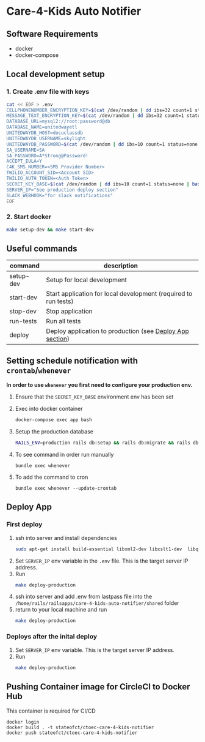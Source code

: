 # Care-4-Kids Auto Notifier

## Software Requirements 
* docker
* docker-compose

## Local development setup

### 1. Create .env file with keys
```bash 
cat << EOF > .env
CELLPHONENUMBER_ENCRYPTION_KEY=$(cat /dev/random | dd ibs=32 count=1 status=none | base64)
MESSAGE_TEXT_ENCRYPTION_KEY=$(cat /dev/random | dd ibs=32 count=1 status=none | base64)
DATABASE_URL=mysql2://root:password@db
DATABASE_NAME=unitedwayetl
UNITEDWAYDB_HOST=docuclassdb
UNITEDWAYDB_USERNAME=skylight
UNITEDWAYDB_PASSWORD=$(cat /dev/random | dd ibs=10 count=1 status=none | base64)
SA_USERNAME=SA
SA_PASSWORD=A*Strong@Password!
ACCEPT_EULA=Y
C4K_SMS_NUMBER=<SMS Provider Number>
TWILIO_ACCOUNT_SID=<Account SID>
TWILIO_AUTH_TOKEN=<Auth Token>
SECRET_KEY_BASE=$(cat /dev/random | dd ibs=10 count=1 status=none | base64)
SERVER_IP="See production deploy section"
SLACK_WEBHOOK="for slack notifications"
EOF
```

### 2. Start docker
```bash
make setup-dev && make start-dev
```

## Useful commands
| command    | description |
| -------    | ----------- |
| setup-dev  |Setup for local development|
| start-dev  |Start application for local development (required to run tests)|
| stop-dev   |Stop application|
| run-tests  |Run all tests|
| deploy     |Deploy application to production (see [Deploy App section](#deploy-app)) |

## Setting schedule notification with `crontab`/`whenever`

**In order to use `whenever` you first need to configure your production env.**
1. Ensure that the `SECRET_KEY_BASE` environment env has been set
1. Exec into docker container
    ```bash
    docker-compose exec app bash
    ```
1. Setup the production database
    ```bash
    RAILS_ENV=production rails db:setup && rails db:migrate && rails db:seed
    ```

1. To see command in order run manually
    ```
    bundle exec whenever
    ```

1. To add the command to cron
    ```
    bundle exec whenever --update-crontab
    ``` 

## Deploy App
### First deploy
1. ssh into server and install dependencies
    ``` bash
    sudo apt-get install build-essential libxml2-dev libxslt1-dev  libqtwebkit4  libqt4-dev xvfb libmysqlclient-dev freetds-dev
    ```
1. Set `SERVER_IP` env variable in the `.env` file. This is the target server IP address.
1. Run 
    ```bash
    make deploy-production
    ```
1. ssh into server and add .env from lastpass file into the `/home/rails/railsapps/care-4-kids-auto-notifier/shared` folder
1. return to your local machine and run 
    ```bash
    make deploy-production
    ```


### Deploys after the inital deploy
1. Set `SERVER_IP` env variable. This is the target server IP address.
1. Run
    ```bash
    make deploy-production
    ```


## Pushing Container image for CircleCI to Docker Hub
This container is required for CI/CD
```
docker login
docker build . -t stateofct/ctoec-care-4-kids-notifier
docker push stateofct/ctoec-care-4-kids-notifier
```